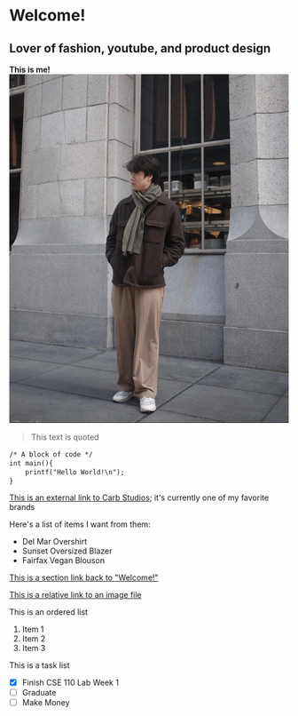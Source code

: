 <!-- Pictures
Headings
Styling text
Quoting text
Quoting code
External Links
Section links
Relative links (Link to another .md file or an image in your repo. If linking to an image, encode it as a regular link rather than an image.)
Ordered and Unordered Lists
Task lists -->



# Welcome!
## Lover of fashion, youtube, and product design

**This is me!**
![This is alt text](Leon.jpg)

> This text is quoted

```
/* A block of code */
int main(){
    printf("Hello World!\n");
}
```

[This is an external link to Carb Studios](https://carbstudios.com/); it's  currently one of my favorite brands 

Here's a list of items I want from them:

* Del Mar Overshirt
* Sunset Oversized Blazer 
* Fairfax Vegan Blouson

[This is a section link back to "Welcome!"](#welcome)

[This is a relative link to an image file](Beagle.jpg)

This is an ordered list 
1. Item 1 
2. Item 2 
3. Item 3

This is a task list 
- [x] Finish CSE 110 Lab Week 1
- [ ] Graduate 
- [ ] Make Money
